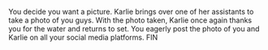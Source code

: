 You decide you want a picture. Karlie brings over one of her assistants to take a photo of you guys. With the photo taken, Karlie once again thanks you for the water and returns to set. You eagerly post the photo of you and Karlie on all your social media platforms. FIN
